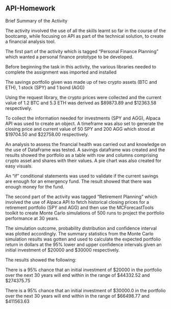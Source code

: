 ## API-Homework

Brief Summary of the Activity

The activity involved the use of all the skills learnt so far in the course of the bootcamp, while focusing on API as part of the technical solution, to create a financial analysis tool.

The first part of the activity which is tagged “Personal Finance Planning” which wanted a personal finance prototype to be developed.

Before beginning the task in this activity, the various libraries needed to complete the assignment was imported and installed

The savings portfolio given was made up of two crypto assets (BTC and ETH), 1 stock (SPY) and 1 bond (AGG)

Using the request library, the crypto prices were collected and the current value of 1.2 BTC and 5.3 ETH was derived as $89873.89 and $12363.58 respectively.

To collect the information needed for investments (SPY and AGG), Alpaca API was used to create an object. A timeframe was also set to generate the closing price and current value of 50 SPY and 200 AGG which stood at $19704.50 and $22758.00 respectively.

An analysis to assess the financial health was carried out and knowledge on the use of DataFrame was tested. A savings dataframe was created and the results showed the portfolio as a table with row and columns comprising crypto asset and shares with their values. A pie chart was also created for easy visuals.

An “if” conditional statements was used to validate if the current savings are enough for an emergency fund. The result showed that there was enough money for the fund.

The second part of the activity was tagged “Retirement Planning” which involved the use of Alpaca API to fetch historical closing prices for a retirement portfolio (SPY and AGG) and then use the MCForecastTools toolkit to create Monte Carlo simulations of 500 runs to project the portfolio performance at 30 years.

The simulation outcome, probability distribution and confidence interval was plotted accordingly. The summary statistics from the Monte Carlo simulation results was gotten and used to calculate the expected portfolio return in dollars at the 95% lower and upper confidence intervals given an initial investment of $20000 and $30000 respectively.

The results showed the following:

There is a 95% chance that an initial investment of $20000 in the portfolio over the next 30 years will end within in the range of $44332.52 and $274375.75


There is a 95% chance that an initial investment of $30000.0 in the portfolio over the next 30 years will end within in the range of $66498.77 and $411563.63

